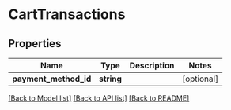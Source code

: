 # CartTransactions

## Properties
Name | Type | Description | Notes
------------ | ------------- | ------------- | -------------
**payment_method_id** | **string** |  | [optional] 

[[Back to Model list]](../../README.md#documentation-for-models) [[Back to API list]](../../README.md#documentation-for-api-endpoints) [[Back to README]](../../README.md)

